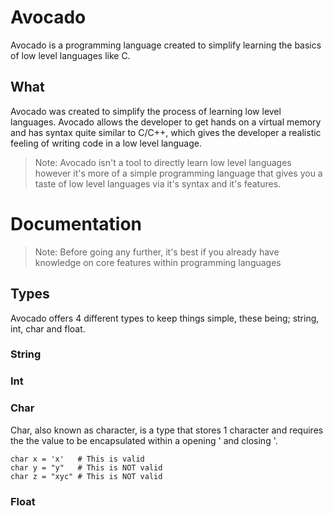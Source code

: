 # Avocado
Avocado is a programming language created to simplify learning the basics of low level languages like C.

## What
Avocado was created to simplify the process of learning low level languages.
Avocado allows the developer to get hands on a virtual memory and has syntax quite similar to C/C++,
  which gives the developer a realistic feeling of writing code in a low level language.

> Note: Avocado isn't a tool to directly learn low level languages however it's more of a simple programming
> language that gives you a taste of low level languages via it's syntax and it's features.

# Documentation
> Note: Before going any further, it's best if you already have knowledge on core features within programming languages
## Types
Avocado offers 4 different types to keep things simple, these being; string, int, char and float.
### String
### Int
### Char
Char, also known as character, is a type that stores 1 character and requires the the value to be encapsulated within a 
opening ' and closing '.
```
char x = 'x'   # This is valid
char y = "y"   # This is NOT valid
char z = "xyc" # This is NOT valid
```
### Float

